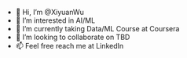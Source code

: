 - 👋 Hi, I’m @XiyuanWu
- 👀 I’m interested in AI/ML
- 🌱 I’m currently taking Data/ML Course at Coursera
- 💞️ I’m looking to collaborate on TBD
- 📫 Feel free reach me at LinkedIn 

<!---
XiyuanWu/XiyuanWu is a ✨ special ✨ repository because its `README.md` (this file) appears on your GitHub profile.
You can click the Preview link to take a look at your changes.
--->
